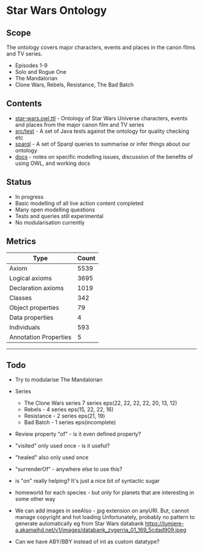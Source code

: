 # Star Wars Ontology

## Scope

The ontology covers major characters, events and places in the canon films and TV series.
* Episodes 1-9
* Solo and Rogue One
* The Mandalorian
* Clone Wars, Rebels, Resistance, The Bad Batch

## Contents

* [star-wars.owl.ttl](star-wars.owl.ttl) - Ontology of Star Wars Universe characters, events and places from the major canon film and TV series
* [src/test](src/test/) - A set of Java tests against the ontology for quality checking etc
* [sparql](sparql/) - A set of Sparql queries to summarise or infer things about our ontology
* [docs](docs/) - notes on specific modelling issues, discussion of the benefits of using OWL, and working docs

## Status

* In progress
* Basic modelling of all live action content completed
* Many open modelling questions
* Tests and queries still experimental
* No modularisation currently

## Metrics

|Type |Count |
--- | ---
|Axiom |5539
|Logical axioms |3695
|Declaration axioms	|1019
|Classes	|342
|Object properties	|79
|Data properties	|4
|Individuals	|593
|Annotation Properties	|5

---

## Todo

* Try to modularise The Mandalorian
* Series
    * The Clone Wars series 7 series eps(22, 22, 22, 22, 20, 13, 12)
    * Rebels - 4 series eps(15, 22, 22, 16)
    * Resistance - 2 series eps(21, 19)
    * Bad Batch - 1 series eps(incomplete)

* Review property "of" - is it even defined properly?

* "visited" only used once - is it useful?

* "healed" also only used once

* "surrenderOf" - anywhere else to use this?

* is "on" really helping? It's just a nice bit of syntactic sugar

* homeworld for each species - but only for planets that are interesting in some other way

* We can add images in seeAlso - jpg extension on anyURI. But, cannot manage copyright and hot loading
Unfortunately, probably no pattern to generate automatically
eg from Star Wars databank https://lumiere-a.akamaihd.net/v1/images/databank_zygerria_01_169_5cdad909.jpeg

* Can we have ABY/BBY instead of int as custom datatype?